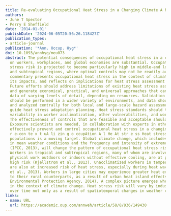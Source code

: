 ```yaml
---
title: Re-evaluating Occupational Heat Stress in a Changing Climate A bstr Act
authors:
- June T Spector
- Perry E Sheffield
date: '2014-01-01'
publishDate: '2024-06-05T20:56:26.118427Z'
publication_types:
- article-journal
publication: '*Ann. Occup. Hyg*'
doi: 10.1093/annhyg/meu073
abstract: The potential consequences of occupational heat stress in a changing climate
  on workers, workplaces, and global economies are substantial. Occupational heat
  stress risk is projected to become particularly high in middle-and low-income tropical
  and subtropical regions, where optimal controls may not be readily available. This
  commentary presents occupational heat stress in the context of climate change, reviews
  its impacts, and reflects on implications for heat stress assessment and control.
  Future efforts should address limitations of existing heat stress assessment methods
  and generate economical, practical, and universal approaches that can incorporate
  data of varying levels of detail, depending on resources. Validation of these methods
  should be performed in a wider variety of environments, and data should be collected
  and analyzed centrally for both local and large-scale hazard assessments and to
  guide heat stress adaptation planning. Heat stress standards should take into account
  variability in worker acclimatization, other vulnerabilities, and workplace resources.
  The effectiveness of controls that are feasible and acceptable should be evaluated.
  Exposure scientists are needed, in collaboration with experts in other areas, to
  effectively prevent and control occupational heat stress in a changing climate.
  r e-con te x t uA li zin g o ccupAtion A l He At str e ss Heat stress in occupational
  populations is a moving target. Global climate change, which includes both changes
  in mean weather conditions and the frequency and intensity of extreme weather events
  (IPCC, 2013), will change the pattern of occupational heat stress risks over time.
  Workers in tropical and subtropical regions, many of whom are involved in heavy
  physical work outdoors or indoors without effective cooling, are at particularly
  high risk (Kjellstrom et al., 2013). Unacclimatized workers in temperate regions
  are also at increased risk of heat stress, especially during heat waves (Adam-Poupart
  et al., 2013). Workers in large cities may experience greater heat exposures, relative
  to their rural counterparts, as a result of urban heat island effects (United States
  Environmental Protection Agency, 2014). A complex picture emerges when work is viewed
  in the context of climate change. Heat stress risk will vary by industry and occupation
  over time not only as a result of spatiotemporal changes in weather conditions
links:
- name: URL
  url: https://academic.oup.com/annweh/article/58/8/936/149430
---
```

